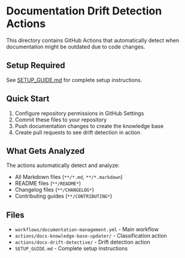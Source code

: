 # Documentation Drift Detection Actions

This directory contains GitHub Actions that automatically detect when documentation might be outdated due to code changes.

## Setup Required

See [SETUP_GUIDE.md](./SETUP_GUIDE.md) for complete setup instructions.

## Quick Start

1. Configure repository permissions in GitHub Settings
2. Commit these files to your repository  
3. Push documentation changes to create the knowledge base
4. Create pull requests to see drift detection in action

## What Gets Analyzed

The actions automatically detect and analyze:
- All Markdown files (`**/*.md`, `**/*.markdown`)
- README files (`**/README*`)
- Changelog files (`**/CHANGELOG*`) 
- Contributing guides (`**/CONTRIBUTING*`)

## Files

- `workflows/documentation-management.yml` - Main workflow
- `actions/docs-knowledge-base-updater/` - Classification action
- `actions/docs-drift-detective/` - Drift detection action
- `SETUP_GUIDE.md` - Complete setup instructions
